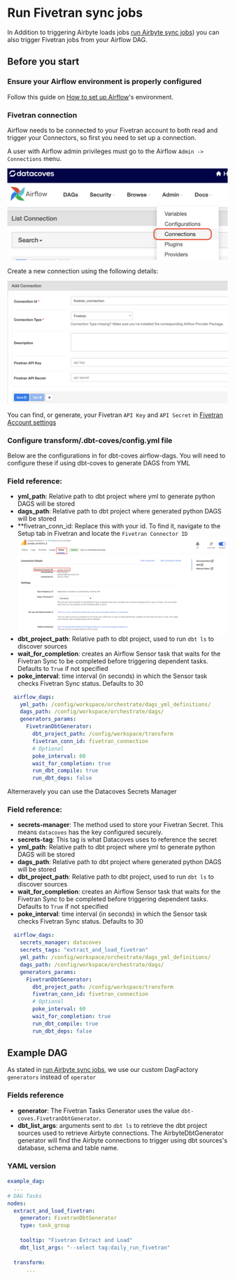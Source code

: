 # Run Fivetran sync jobs

In Addition to triggering Airbyte loads jobs [run Airbyte sync jobs](/how-tos/airflow/run-airbyte-sync-jobs)) you can also trigger Fivetran jobs from your Airflow DAG.

## Before you start

### Ensure your Airflow environment is properly configured

Follow this guide on [How to set up Airflow](/how-tos/airflow/initial-setup)'s environment.

### Fivetran connection

Airflow needs to be connected to your Fivetran account to both read and trigger your Connectors, so first you need to set up a connection.

A user with Airflow admin privileges must go to the Airflow `Admin -> Connections` menu.

![Admin Connections](./assets/admin-connections.png)

Create a new connection using the following details:

![Admin Connections](./assets/fivetran-connection-details.png)

You can find, or generate, your Fivetran `API Key` and `API Secret` in [Fivetran Account settings](https://fivetran.com/account/settings)

### Configure transform/.dbt-coves/config.yml file

Below are the configurations in for dbt-coves airflow-dags. You will need to configure these if using dbt-coves to generate DAGS from YML

### Field reference:
- **yml_path**: Relative path to dbt project where yml to generate python DAGS will be stored
- **dags_path**: Relative path to dbt project where generated python DAGS will be stored
- **fivetran_conn_id: Replace this with your id. To find it, navigate to the Setup tab in Fivetran and locate the `Fivetran Connector ID`
![Fivetran Connector ID](./assets/fivetran_conn_id.png)
- **dbt_project_path**: Relative path to dbt project, used to run `dbt ls` to discover sources
- **wait_for_completion**: creates an Airflow Sensor task that waits for the Fivetran Sync to be completed before triggering dependent tasks. Defaults to `True` if not specified
- **poke_interval**: time interval (in seconds) in which the Sensor task checks Fivetran Sync status. Defaults to 30

```yaml
  airflow_dags:
    yml_path: /config/workspace/orchestrate/dags_yml_definitions/
    dags_path: /config/workspace/orchestrate/dags/
    generators_params:
      FivetranDbtGenerator:
        dbt_project_path: /config/workspace/transform
        fivetran_conn_id: fivetran_connection
        # Optional
        poke_interval: 60
        wait_for_completion: true
        run_dbt_compile: true
        run_dbt_deps: false
```

Alterneravely you can use the Datacoves Secrets Manager

### Field reference:
- **secrets-manager**: The method used to store your Fivetran Secret. This means `datacoves` has the key configured securely.
- **secrets-tag**: This tag is what Datacoves uses to reference the secret
- **yml_path**: Relative path to dbt project where yml to generate python DAGS will be stored
- **dags_path**: Relative path to dbt project where generated python DAGS will be stored
- **dbt_project_path**: Relative path to dbt project, used to run `dbt ls` to discover sources
- **wait_for_completion**: creates an Airflow Sensor task that waits for the Fivetran Sync to be completed before triggering dependent tasks. Defaults to `True` if not specified
- **poke_interval**: time interval (in seconds) in which the Sensor task checks Fivetran Sync status. Defaults to 30

```yaml
  airflow_dags:
    secrets_manager: datacoves
    secrets_tags: "extract_and_load_fivetran"
    yml_path: /config/workspace/orchestrate/dags_yml_definitions/
    dags_path: /config/workspace/orchestrate/dags/
    generators_params:
      FivetranDbtGenerator:
        dbt_project_path: /config/workspace/transform
        fivetran_conn_id: fivetran_connection
        # Optional
        poke_interval: 60
        wait_for_completion: true
        run_dbt_compile: true
        run_dbt_deps: false
```

## Example DAG

As stated in [run Airbyte sync jobs](/how-tos/airflow/run-airbyte-sync-jobs), we use  our custom DagFactory `generators` instead of `operator`

### Fields reference
- **generator**: The Fivetran Tasks Generator uses the value `dbt-coves.FivetranDbtGenerator`.
- **dbt_list_args**: arguments sent to `dbt ls` to retrieve the dbt project sources used to retrieve Airbyte connections. The AirbyteDbtGenerator generator will find the Airbyte connections to trigger using dbt sources's database, schema and table name.

### YAML version

```yaml
example_dag:
  ...
# DAG Tasks
nodes:
  extract_and_load_fivetran:
    generator: FivetranDbtGenerator
    type: task_group

    tooltip: "Fivetran Extract and Load"
    dbt_list_args: "--select tag:daily_run_fivetran"

  transform:
      ...
```
